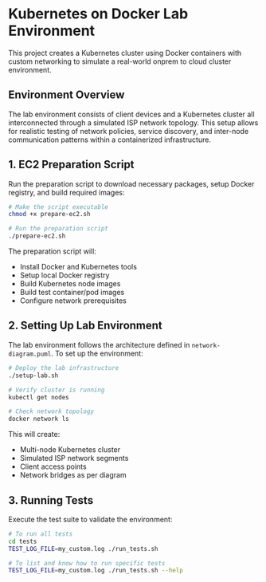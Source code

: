 # Kubernetes on Docker Lab Environment

This project creates a Kubernetes cluster using Docker containers with custom networking to simulate a real-world onprem to cloud cluster environment.

## Environment Overview

The lab environment consists of client devices and a Kubernetes cluster all interconnected through a simulated ISP network topology. This setup allows for realistic testing of network policies, service discovery, and inter-node communication patterns within a containerized infrastructure.

## 1. EC2 Preparation Script

Run the preparation script to download necessary packages, setup Docker registry, and build required images:

```bash
# Make the script executable
chmod +x prepare-ec2.sh

# Run the preparation script
./prepare-ec2.sh
```

The preparation script will:
- Install Docker and Kubernetes tools
- Setup local Docker registry
- Build Kubernetes node images
- Build test container/pod images
- Configure network prerequisites

## 2. Setting Up Lab Environment

The lab environment follows the architecture defined in `network-diagram.puml`. To set up the environment:

```bash
# Deploy the lab infrastructure
./setup-lab.sh

# Verify cluster is running
kubectl get nodes

# Check network topology
docker network ls
```

This will create:
- Multi-node Kubernetes cluster
- Simulated ISP network segments
- Client access points
- Network bridges as per diagram

## 3. Running Tests

Execute the test suite to validate the environment:

```bash
# To run all tests
cd tests
TEST_LOG_FILE=my_custom.log ./run_tests.sh

# To list and know how to run specific tests
TEST_LOG_FILE=my_custom.log ./run_tests.sh --help

```
